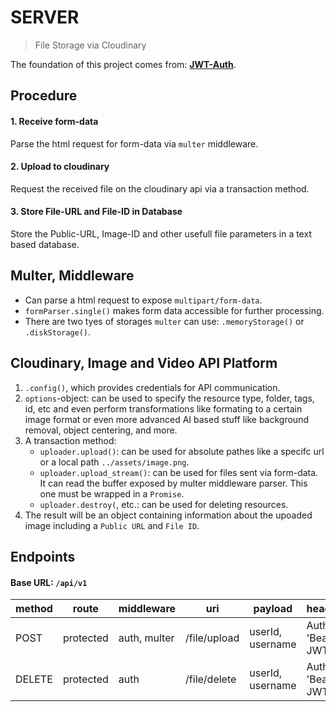 # SERVER

> File Storage via Cloudinary

The foundation of this project comes from: **[JWT-Auth](../../jwt-auth/server/README.md)**.

## Procedure

#### 1. Receive form-data

Parse the html request for form-data via `multer` middleware.

#### 2. Upload to cloudinary

Request the received file on the cloudinary api via a transaction method.

#### 3. Store File-URL and File-ID in Database

Store the Public-URL, Image-ID and other usefull file parameters in a text based database.

## Multer, Middleware

- Can parse a html request to expose `multipart/form-data`.
- `formParser.single()` makes form data accessible for further processing.
- There are two tyes of storages `multer` can use: `.memoryStorage()` or `.diskStorage()`.

## Cloudinary, Image and Video API Platform

1. `.config()`, which provides credentials for API communication.
2. `options`-object: can be used to specify the resource type, folder, tags, id, etc and even perform transformations like formating to a certain image format or even more advanced AI based stuff like background removal, object centering, and more.
3. A transaction method:
   - `uploader.upload()`: can be used for absolute pathes like a specifc url or a local path `../assets/image.png`.
   - `uploader.upload_stream()`: can be used for files sent via form-data. It can read the buffer exposed by multer middleware parser. This one must be wrapped in a `Promise`.
   - `uploader.destroy(`, etc.: can be used for deleting resources.
4. The result will be an object containing information about the upoaded image including a `Public URL` and `File ID`.

## Endpoints

#### Base URL: `/api/v1`

| method | route     | middleware   | uri          | payload          | header             |
| ------ | --------- | ------------ | ------------ | ---------------- | ------------------ |
| POST   | protected | auth, multer | /file/upload | userId, username | Auth: 'Bearer JWT' |
| DELETE | protected | auth         | /file/delete | userId, username | Auth: 'Bearer JWT' |

